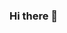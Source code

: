 ### Hi there 👋

<!--
**AlbertFrancishingu/AlbertFrancishingu** is a ✨ _special_ ✨ repository because its `README.md` (this file) appears on your GitHub profile.

Here are some ideas to get you started:

- I’m currently working on a project to develop a website for an academy 
-I’m currently learning html, php java script 
- I’m looking to collaborate on bigger projects 
-

-->
